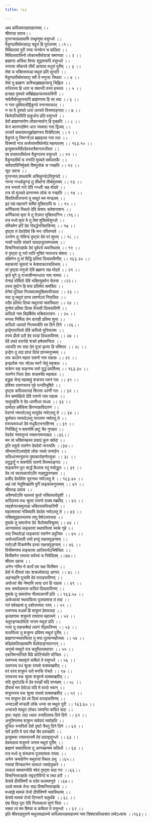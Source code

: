 ```yaml
---
title: १६३

---
```

अथ कपिलवराहमाहात्म्यम् ।।  
श्रीवराह उवाच।।  
पुनरन्यत्प्रवक्ष्यामि तच्छृणुष्व वसुन्धरे ।।  
वैकुण्ठतीर्थमासाद्य यद्वृत्तं हि पुरातनम् ।।१।।  
मिथिलायां पुरी रम्या जनकेन च पालिता ।।  
मिथिलावासिनो लोकास्तीर्थयात्रां समागताः ।। २ ।।  
ब्राह्मणाः क्षत्रिया वैश्याः शूद्राश्चापि वसुन्धरे ।।  
स्नात्वा सौकरवे तीर्थे आयाता मधुरां पुरीम् ।। ३ ।।  
तेषां च भक्तिरुत्पन्ना मथुरां प्रति सुन्दरि ।।  
वैकुण्ठतीर्थमासाद्य सर्वे ते मनुजाः स्थिताः ।। ४ ।।  
तेषां तु ब्राह्मणः कश्चिद्ब्रह्महत्यासु चिह्नितः ।।  
रुधिरस्य हि धारा च स्रवन्ती तस्य हस्ततः ।। ५ ।।  
प्रत्यक्षा दृश्यते सर्वैर्ब्रह्महत्यास्वरूपिणी ।।  
सर्वतीर्थप्लुतस्यापि ब्राह्मणस्य हि सा तदा ।। ६ ।।  
न गता पूर्वमेवासीद्वैकुण्ठे स्नानमाचरत् ।।  
न सा वै दृश्यते धारा ततस्ते विस्मयङ्गताः।। ७ ।।  
किमेतत्किमिति प्राहुर्धारा प्रति वसुन्धरे ।।  
देवो ब्राह्मणरूपेण लोकान्सर्वान् हि पृच्छति ।। ८ ।।  
केन कारणदोषेण धारा त्यक्त्वा गता द्विजम् ।।  
तत्सर्वं कथयामासुर्ब्राह्मणस्य विचेष्टितम् ।। ९ ।।  
वैकुण्ठे तु निमग्नोऽयं ब्रह्महत्या गता ततः ।।  
विस्मयो नात्र कर्त्तव्यस्तीर्थस्येदं महत्फलम् ।। १६३.१० ।।  
इत्युक्तस्तैर्देवदेवस्तत्रैवान्तरधीयत ।।  
एष प्रभावस्तीर्थस्य वैकुण्ठस्य वसुन्धरे ।। ११ ।।  
वैकुण्ठतीर्थे यः स्नाति मुच्यते सर्वपातकैः ।।  
सर्वपापविनिर्मुक्तो विष्णुलोकं स गच्छति ।। १२ ।।  
सूत उवाच ।।  
पुनरन्यत् प्रवक्ष्यामि असिकुण्डेऽतिपुण्यदे ।।  
नाम्ना गन्धर्वकुण्डं तु तीर्थानां तीर्थमुत्तमम् ।। १३ ।।  
तत्र स्नातो नरो देवि गन्धर्वैः सह मोदते ।।  
तत्र यो मुञ्चते प्राणान्मम लोकं स गच्छति ।। १४ ।।  
विंशतिर्योजनानां तु माथुरं मम मण्डलम् ।।  
इदं पद्मं महाभागे सर्वेषां मुक्तिदायि च ।। १५ ।।  
कर्णिकायां स्थितो देवि केशवः क्लेशनाशनः ।।  
कर्णिकायां मृता ये तु तेऽमरा मुक्तिभागिनः।।१६।।  
तत्र मध्ये मृता ये तु तेषां मुक्तिर्वसुन्धरे ।।  
पश्चिमेन हरिं देवं गोवर्द्धननिवासिनम् ।। १७ ।।  
दृष्ट्वा तं देवदेवेशं किं मनः परितप्यते ।।  
उत्तरेण तु गोविन्दं दृष्ट्वा देवं परं शुभम् ।। १८ ।।  
नासौ पतति संसारे यावदाभूतसम्प्लवम् ।।  
विश्रान्तिसञ्ज्ञके देवं पूर्वपत्रे व्यवस्थितम् ।। १९ ।।  
यं दृष्ट्वा तु नरो याति मुक्तिं नास्त्यत्र संशयः ।।  
दक्षिणेन तु मां विद्धि प्रतिमां दिव्यरूपिणीम् ।। १६३.२० ।।  
महाकायां सुरूपां च केशवाकारसन्निभाम् ।।  
तां दृष्ट्वा मनुजो देवि ब्रह्मणा सह मोदते ।। २१ ।।  
कृते युगे तु राजासीन्मान्धाता नाम नामतः ।।  
तेनाहं तोषितो देवि भक्तियुक्तेन चेतसा ।।२२।।  
तस्य तुष्टेन हि मया प्रतिमेयं समर्पिता ।।  
तेनेयं पूजिता नित्यमात्ममुक्तिमभीप्सता ।। २३ ।।  
यदा तु मथुरां प्राप्य लवणोऽयं निपातितः ।।  
तदैव प्रतिमा दिव्या मथुरायां व्यवस्थिता ।। २४ ।।  
पुण्येयं प्रतिमा दिव्या तैजसी दिव्यरूपिणी ।।  
कपिलो नाम विप्रर्षिर्मम भक्तिपरायणः ।। २५ ।।  
मनसा निर्मिता तेन वाराही प्रतिमा शुभा ।।  
कपिलो ध्यायते नित्यमर्चति स्म दिने दिने ।।२६।।  
इन्द्रेणाराधितो देवि कपिलो मुनिसत्तमः ।।  
तस्य प्रीतो ददौ देवं वराहं दिव्यरूपिणम् ।। २७ ।।  
देवे लब्धे वरारोहे शक्रो हर्षसमन्वितः ।।  
ध्यायति स्म सदा देवं पूजां कृत्वा हि भक्तितः ।। २८ ।।  
इन्द्रेण तु तदा प्राप्तं दिव्यं ज्ञानमनुत्तमम् ।।  
ततः कालेन महता रावणो नाम राक्षसः ।। २९ ।।  
इन्द्रलोकं गतः सोऽथ स्वर्गं जेतुं महाबलः ।।  
शक्रेण सह सङ्गम्य ततो युद्धं प्रवर्तितम् ।। १६३.३० ।।  
रावणेन जिता देवाः शक्रश्चैव महाबलः ।।  
बद्ध्वा चेन्द्रं महाबाहुं शक्रस्य भवनं गतः ।। ३१ ।।  
प्रविश्य रावणस्तत्र गृहे रत्नविभूषिते ।।  
दृष्ट्वा कपिलवाराहं शिरसा धरणीं गतः ।। ३२ ।।  
तेन सम्मोहितो देवि रावणो नाम राक्षसः ।।  
त्रातुमर्हसि मे देव धरणीधर माधव ।। ३३ ।।  
दामोदर हषीकेश हिरण्याक्षविदारण ।।  
वेदगर्भ नमस्तेऽस्तु वासुदेव नमोऽस्तु ते ।। ३४ ।।  
कूर्मरूप नमस्तेऽस्तु नारायण नमोस्तु ते ।।  
मस्त्यरूपधरं देवं मधुकैटभनाशिनम् ।। ३९ ।।  
निरीक्षितुं न शक्नोमि प्रष्टुं चैव गुणव्रत ।।  
देवदेव नमस्तुभ्यं भक्तानामभयप्रद ।।३६।।  
मम त्वं भक्तिनम्रस्य प्रसादं कुरु सर्वदा ।।  
इति स्तुतो रावणेन देवदेवो जगत्पतिः ।।३७।।  
सौम्यरूपोऽभवद्देवो लोक नाथो जनार्दनः ।।  
सन्निधानमनुप्राप्य पुष्पकारोहणोत्सुकः ।। ३८ ।।  
तदुद्धर्त्तुं न शक्नोति रावणो विस्मयङ्गतः ।।  
शङ्करेण पुरा सार्द्धं कैलास स्तु मयोद्धृतः ।। ३९ ।।  
देव त्वं स्वल्पकायोऽसि नाहमुद्धरणक्षमः ।।  
प्रसीद देवदेवेश सुरनाथ नमोऽस्तु ते ।। १६३.४० ।।  
अहं त्वां नेतुमिच्छामि पुरीं लङ्कामनुत्तमाम् ।। ४१ ।।  
श्रीवराह उवाच ।।  
अवैष्णवोऽसि रक्षस्त्वं कुतो भक्तिस्तवेदृशी ।।  
कपिलस्य वचः श्रुत्वा रावणो वाक्य मब्रवीत् ।। ४२ ।।  
त्वद्दर्शनात्समुत्पन्ना भक्तिरव्यभिचारिणी ।।  
महात्मस्त्वां नयिष्यामि देवदेव नमोऽस्तु ते ।। ४३ ।।  
भक्तिमुद्वहतस्तस्य लघु वेषोऽभवत्तदा ।।  
पुष्पके तु समारोप्य देवं त्रैलोक्यविश्रुतम् ।। ४४ ।।  
आनयामास लङ्कायां स्थापयित्वा स्वके गृहे ।।  
तदा स्थितोऽहं लङ्कायां रावणेन प्रपूजितः ।। ४५ ।।  
अयोध्याधिपती रामो हन्तुं राक्षसपुङ्गवम् ।।  
गतोऽसौ विक्रमेणैव हत्त्वा राक्षसपुङ्गवम् ।। ४६ ।।  
विभीषणश्च लङ्काया आधिपत्येऽभिषेचितः ।।  
विभीषणेन रामस्य सर्वस्वं च निवेदितम् ।।४७।।  
श्रीराम उवाच ।।  
अनेन नस्ति मे कार्यं तव रक्षा विभीषण ।।  
देवो मे दीयतां रक्षः शक्रलोकाद्य आगतः ।। ४८ ।।  
अहन्यहनि पूजामि देवं वाराहरूपिणम् ।।  
अयोध्यां चैव नेष्यामि त्वया दत्तं हि राक्षस ।। ४९ ।।  
ततः समर्पयामास कपिलं दिव्यरूपिणम् ।।  
पुष्पके तु समारोप्य नीतवान्नगरीं प्रति ।। १६३.५० ।।  
अयोध्यायां स्थापयित्वा पूजयामास तं तदा ।।  
गतं वर्षसहस्रं तु दशोत्तरमतः परम् ।। ५१ ।।  
लवणस्य वधार्थं हि शत्रुघ्नं प्रेषयत्तदा ।।  
कृतप्रणामः शत्रुघ्नो राघवाय महात्मने ।। ५२ ।।  
चतुरङ्गबलोपेतो जगाम मथुरां प्रति ।।  
गत्वा तु राक्षसश्रेष्ठं लवणं रौद्ररूपिणम् ।। ५३ ।।  
घातयित्वा तु शत्रुघ्नः प्रविश्य मथुरां पुरीम् ।।  
ब्राह्मणान्स्थापयित्वा तु मया तुल्यान्महौजसः ।। ५४ ।।  
षड्विंशतिसहस्राणि वेदवेदाङ्गपारगान् ।।  
अनृचो माथुरो यत्र चतुर्वेदस्तथापरः ।। ५५ ।।  
एकस्मिन्भोजिते विप्रे कोटिर्भवति भोजितः ।।  
लवणस्य यथावृत्तं कथितं ते वसुन्धरे ।। ५६ ।।  
लवणस्य वधं श्रुत्वा राघवो वाक्यमब्रवीत् ।।  
वरं वरय शत्रुघ्न यत्ते मनसि रोचते ।। ९७ ।।  
राघवस्य वचः श्रुत्वा शत्रुघ्नो वाक्यमब्रवीत् ।।  
यदि तुष्टोऽसि मे देव वरार्हो यदि वाप्यहम् ।। ५८ ।।  
दीयतां मम देवोऽयं यदि मे वरदो भवान् ।।  
शत्रुघ्नस्य वचः श्रुत्वा राघवो वाक्यमब्रवीत् ।। ५९ ।।  
नय शत्रुघ्न देवं त्वं दिव्यं वाराहरूपिणम् ।।  
धन्याऽसौ मण्डली लोके धन्या सा मथुरा पुरी ।। १६३.६० ।।  
धन्यास्ते माथुरा लोकाः पश्यन्ति कपिलं सदा ।।  
दृष्टः स्पृष्टः तदा ध्यातः स्नापितश्च दिने दिने ।। ६१ ।।  
अनुलिप्तश्च शत्रुघ्न सर्वपापं व्यपोहति ।।  
पूजितः स्नापितो देवो दृष्टो यैस्तु दिने दिने ।। ६२ ।।  
सर्वं हरति वै पापं मोक्षं चैव प्रयच्छति ।।  
इत्युक्त्वा राघवस्तस्मै देवं प्रादाद्वसुन्धरे ।। ६३ ।।  
देवमादाय शत्रुघ्नो जगाम मथुरां पुरीम् ।।  
ब्राह्मणं स्थापयित्वा तु आगच्छन्मम सन्निधौ ।। ६४ ।।  
तत्र मध्ये तु संस्थाप्य पूजयामास राघवः ।।  
अनेन क्रमयोगेण मथुरायां स्थितः प्रभुः ।।६५।।  
गयायां पिण्डदानेन यत्फलं ज्यष्ठेपुष्करे ।।  
तत्फलं समवाप्नोति श्वेतं दृष्ट्वा सदा नरः ।।६६।।  
विश्रान्तिसञ्ज्ञके तद्वद्गोविन्दे च तथा हरौ ।।  
केशवे दीर्घविष्णौ च तदेव फलमश्नुते ।।६७।।  
उदये मामकं तेजः सदा विश्रान्तिसञ्ज्ञके ।।  
मध्याह्ने मामकं तेजो दीर्घविष्णौ व्यवस्थितम् ।।  
केशवे मामकं तेजो दिनभागे चतुर्थके ।। ६८ ।।  
एषा विद्या पुरा देवि नित्यकालं सुगो पिता ।।  
भक्ता त्वं मम शिष्या च कथिता ते वसुन्धरे ।। ६९ ।।  
इति श्रीवराहपुराणे मथुरामाहात्म्ये कपिलवराहमाहात्म्यं नाम त्रिषष्ट्यधिकशत तमोऽध्यायः ।।१६३।।